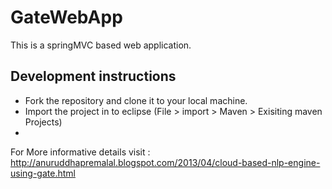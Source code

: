 GateWebApp
==========

This is a springMVC based web application.

Development instructions
------------------------

* Fork the repository and clone it to your local machine.
* Import the project in to eclipse (File > import > Maven > Exisiting maven Projects)
* 
For More informative details visit : http://anuruddhapremalal.blogspot.com/2013/04/cloud-based-nlp-engine-using-gate.html
